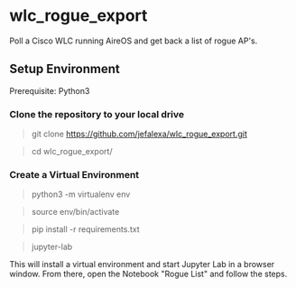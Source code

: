 # wlc_rogue_export
Poll a Cisco WLC running AireOS and get back a list of rogue AP's.  

## Setup Environment
Prerequisite:  Python3

### Clone the repository to your local drive
>git clone https://github.com/jefalexa/wlc_rogue_export.git

>cd wlc_rogue_export/

### Create a Virtual Environment
>python3 -m virtualenv env

>source env/bin/activate

>pip install -r requirements.txt

>jupyter-lab

This will install a virtual environment and start Jupyter Lab in a browser window.  From there, open the Notebook "Rogue List" and follow the steps.  

